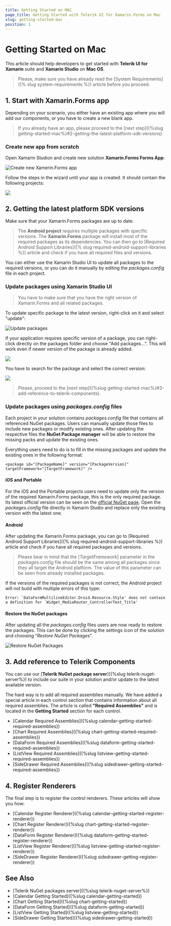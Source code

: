 ```yaml
---
title: Getting Started on MAC
page_title: Getting Started with Telerik UI for Xamarin.Forms on Mac
slug: getting-started-mac
position: 1
---
```

# Getting Started on Mac

This article should help developers to get started with **Telerik UI for Xamarin** suite and **Xamarin Studio** on **Mac OS**.

>Please, make sure you have already read the [System Requirements]({% slug system-requirements %}) article before you proceed.
 
## 1. Start with Xamarin.Forms app

Depending on your scenario, you either have an existing app where you will add our components, or you have to create a new blank app.

 
> If you already have an app, please proceed to the [next step]({%slug getting-started-mac%}#2-getting-the-latest-platform-sdk-versions).

### Create new app from scratch

Open Xamarin Studion and create new solution **Xamarin.Forms Forms App**:

![Create new Xamerin.Forms app](images/mac-xs-create-new-app-1.png)

Follow the steps in the wizard until your app is created. It should contain the following projects:

![](images/mac-xs-new-app.png)

## 2. Getting the latest platform SDK versions

Make sure that your Xamarin.Forms packages are up to date.

>The **Android project** requires multiple packages with specific versions. The **Xamarin.Forms** package will install most of the required packages as its dependencies. You can then go to [Required Android Support Libraries]({% slug required-android-support-libraries %}) article and check if you have all required files and versions.

You can either use the Xamarin Studio UI to update all packages to the required versions, or you can do it manually by editing the *packages.config* file in each project.

### Update packages using Xamarin Studio UI

>You have to make sure that you have the right version of Xamarin.Forms and all related packages.

To update specific package to the latest version, right-click on it and select "update":
 
 ![Update packages](images/getting-started-mac-update-packages.png)

If your application requires specific version of a package, you can right-click directly on the packages folder and choose "Add packages...". This will work even if newer version of the package is already added.

![](images/getting-started-mac-add-packages-1.png)

You have to search for the package and select the correct version:

![](images/getting-started-mac-add-packages-2.png)

> Please, proceed to the [next step]({%slug getting-started-mac%}#3-add-reference-to-telerik-components).

### Update packages using *packages.config* files

Each project in your solution contains *packages.config* file that contains all referenced NuGet packages. Users can manually update those files to include new packages or modify existing ones. After updating the respective files the **NuGet Package manager** will be able to restore the missing packs and update the existing ones.

Everything users need to do is to fill in the missing packages and update the existing ones in the following format:

	<package id="[PackageName]" version="[PackageVersion]" targetFramework="[TargetFramework]" />
	
####  iOS and Portable

For the iOS and the Portable projects users need to update only the version of the required Xamarin.Forms package, this is the only required package. Its latest official version can be seen on the [official NuGet page](https://www.nuget.org/packages/Xamarin.Forms/). Open the *packages.config* file directly in Xamarin Studio and replace only the existing version with the latest one.

#### Android
	
After updating the Xamarin.Forms package, you can go to [Required Android Support Libraries]({% slug required-android-support-libraries %}) article and check if you have all required packages and versions.
	
>Please bear in mind that the [*TargetFramework*] parameter in the *packages.config* file should be the same among all packages since they all target the Android platform. The value of this parameter can be seen from already installed packages.

If the versions of the required packages is not correct, the Android project will not build with multiple errors of this type:

	Error: `DataFormMultilineEditor.Droid.Resource.Style' does not contain a definition for `Widget_MediaRouter_ControllerText_Title'

#### Restore the NuGet packages

After updating all the *packages.config* files users are now ready to restore the packages. This can be done by clicking the settings icon of the solution and choosing “*Restore NuGet Packages*”.

![Restore NuGet Packages](images/getting-started-mac-restore-packages.png "Restore NuGet Packages")

## 3. Add reference to Telerik Components

You can use our [**Telerik NuGet package server**]({%slug telerik-nuget-server%}) to include our suite in your solution and/or update to the latest available version.

The hard way is to add all required assemblies manually. We have added a special article in each control section that contains information about all required assemblies. The article is called **"Required Assemblies"** and is located in the **Getting Started** section for each control.

- [Calendar Required Assemblies]({%slug calendar-getting-started-required-assemblies})
- [Chart Required Assemblies]({%slug chart-getting-started-required-assemblies})
- [DataForm Required Assemblies]({%slug dataform-getting-started-required-assemblies})
- [ListView Required Assemblies]({%slug listview-getting-started-required-assemblies})
- [SideDrawer Required Assemblies]({%slug sidedrawer-getting-started-required-assemblies})

## 4. Register Renderers

The final step is to register the control renderers. These articles will show you how:

- [Calendar Register Renderer]({%slug calendar-getting-started-register-renderer})
- [Chart Register Renderer]({%slug chart-getting-started-register-renderer})
- [DataForm Register Renderer]({%slug dataform-getting-started-register-renderer})
- [ListView Register Renderer]({%slug listview-getting-started-register-renderer})
- [SideDrawer Register Renderer]({%slug sidedrawer-getting-register-renderer})

## See Also

- [Telerik NuGet packages server]({%slug telerik-nuget-server%})
- [Calendar Getting Started]({%slug calendar-getting-started})
- [Chart Getting Started]({%slug chart-getting-started})
- [DataForm Getting Started]({%slug dataform-getting-started})
- [ListView Getting Started]({%slug listview-getting-started})
- [SideDrawer Getting Started]({%slug sidedrawer-getting-started})

